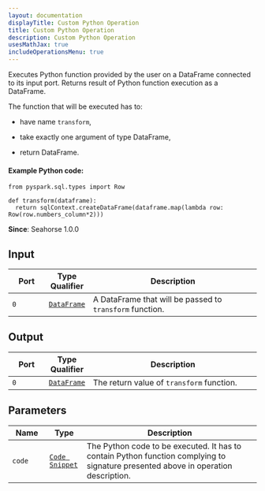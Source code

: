 ```yaml
---
layout: documentation
displayTitle: Custom Python Operation
title: Custom Python Operation
description: Custom Python Operation
usesMathJax: true
includeOperationsMenu: true
---
```


Executes Python function provided by the user on a DataFrame connected to its input port.
Returns result of Python function execution as a DataFrame.

The function that will be executed has to:

* have name <code>transform</code>,

* take exactly one argument of type DataFrame,

* return DataFrame.

#### Example Python code:

    from pyspark.sql.types import Row

    def transform(dataframe):
      return sqlContext.createDataFrame(dataframe.map(lambda row: Row(row.numbers_column*2)))


**Since**: Seahorse 1.0.0

## Input

<table>
<thead>
<tr>
<th style="width:15%">Port</th>
<th style="width:15%">Type Qualifier</th>
<th style="width:70%">Description</th>
</tr>
</thead>
<tbody>
<tr>
<td><code>0</code></td>
<td><code><a href="../classes/dataframe.html">DataFrame</a></code></td>
<td>A DataFrame that will be passed to <code>transform</code> function.</td>
</tr>
</tbody>
</table>

## Output

<table>
<thead>
<tr>
<th style="width:15%">Port</th>
<th style="width:15%">Type Qualifier</th>
<th style="width:70%">Description</th>
</tr>
</thead>
<tbody>
<tr>
<td><code>0</code></td>
<td><code><a href="../classes/dataframe.html">DataFrame</a></code></td>
<td>The return value of <code>transform</code> function.</td>
</tr>
</tbody>
</table>

## Parameters

<table class="table">
<thead>
<tr>
<th style="width:15%">Name</th>
<th style="width:15%">Type</th>
<th style="width:70%">Description</th>
</tr>
</thead>
<tbody>
<tr>
<td><code>code</code></td>
<td><code><a href="../parameters.html#code-snippet">Code Snippet</a></code></td>
<td>The Python code to be executed. It has to contain Python function complying to signature presented above in operation description.</td>
</tr>
</tbody>
</table>
